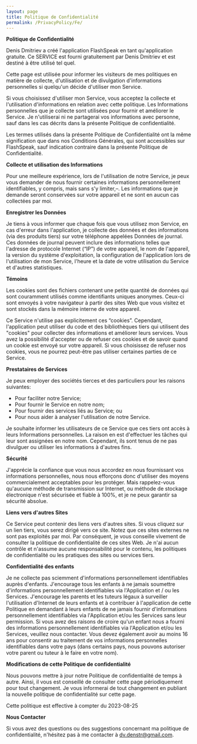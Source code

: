 ```yaml
---
layout: page
title: Politique de Confidentialité
permalink: /PrivacyPolicy/Fe/
---
```


**Politique de Confidentialité**

Denis Dmitriev a créé l'application FlashSpeak en tant qu'application gratuite. Ce SERVICE est fourni gratuitement par Denis Dmitriev et est destiné à être utilisé tel quel.

Cette page est utilisée pour informer les visiteurs de mes politiques en matière de collecte, d'utilisation et de divulgation d'informations personnelles si quelqu'un décide d'utiliser mon Service.

Si vous choisissez d'utiliser mon Service, vous acceptez la collecte et l'utilisation d'informations en relation avec cette politique. Les Informations personnelles que je collecte sont utilisées pour fournir et améliorer le Service. Je n'utiliserai ni ne partagerai vos informations avec personne, sauf dans les cas décrits dans la présente Politique de confidentialité.

Les termes utilisés dans la présente Politique de Confidentialité ont la même signification que dans nos Conditions Générales, qui sont accessibles sur FlashSpeak, sauf indication contraire dans la présente Politique de Confidentialité.

**Collecte et utilisation des Informations**

Pour une meilleure expérience, lors de l'utilisation de notre Service, je peux vous demander de nous fournir certaines informations personnellement identifiables, y compris, mais sans s'y limiter,–. Les informations que je demande seront conservées sur votre appareil et ne sont en aucun cas collectées par moi.

**Enregistrer les Données**

Je tiens à vous informer que chaque fois que vous utilisez mon Service, en cas d'erreur dans l'application, je collecte des données et des informations (via des produits tiers) sur votre téléphone appelées Données de journal. Ces données de journal peuvent inclure des informations telles que l'adresse de protocole Internet (“IP”) de votre appareil, le nom de l'appareil, la version du système d'exploitation, la configuration de l'application lors de l'utilisation de mon Service, l'heure et la date de votre utilisation du Service et d'autres statistiques.

**Témoins**

Les cookies sont des fichiers contenant une petite quantité de données qui sont couramment utilisés comme identifiants uniques anonymes. Ceux-ci sont envoyés à votre navigateur à partir des sites Web que vous visitez et sont stockés dans la mémoire interne de votre appareil.

Ce Service n'utilise pas explicitement ces “cookies”. Cependant, l'application peut utiliser du code et des bibliothèques tiers qui utilisent des "cookies" pour collecter des informations et améliorer leurs services. Vous avez la possibilité d'accepter ou de refuser ces cookies et de savoir quand un cookie est envoyé sur votre appareil. Si vous choisissez de refuser nos cookies, vous ne pourrez peut-être pas utiliser certaines parties de ce Service.

**Prestataires de Services**

Je peux employer des sociétés tierces et des particuliers pour les raisons suivantes:

* Pour faciliter notre Service;
* Pour fournir le Service en notre nom;
* Pour fournir des services liés au Service; ou
* Pour nous aider à analyser l'utilisation de notre Service.

Je souhaite informer les utilisateurs de ce Service que ces tiers ont accès à leurs Informations personnelles. La raison en est d'effectuer les tâches qui leur sont assignées en notre nom. Cependant, ils sont tenus de ne pas divulguer ou utiliser les informations à d'autres fins.

**Sécurité**

J'apprécie la confiance que vous nous accordez en nous fournissant vos informations personnelles, nous nous efforçons donc d'utiliser des moyens commercialement acceptables pour les protéger. Mais rappelez-vous qu'aucune méthode de transmission sur Internet, ou méthode de stockage électronique n'est sécurisée et fiable à 100%, et je ne peux garantir sa sécurité absolue.

**Liens vers d'autres Sites**

Ce Service peut contenir des liens vers d'autres sites. Si vous cliquez sur un lien tiers, vous serez dirigé vers ce site. Notez que ces sites externes ne sont pas exploités par moi. Par conséquent, je vous conseille vivement de consulter la politique de confidentialité de ces sites Web. Je n'ai aucun contrôle et n'assume aucune responsabilité pour le contenu, les politiques de confidentialité ou les pratiques des sites ou services tiers.

**Confidentialité des enfants**

Je ne collecte pas sciemment d'informations personnellement identifiables auprès d'enfants. J'encourage tous les enfants à ne jamais soumettre d'informations personnellement identifiables via l'Application et / ou les Services. J'encourage les parents et les tuteurs légaux à surveiller l'utilisation d'Internet de leurs enfants et à contribuer à l'application de cette Politique en demandant à leurs enfants de ne jamais fournir d'informations personnellement identifiables via l'Application et/ou les Services sans leur permission. Si vous avez des raisons de croire qu'un enfant nous a fourni des informations personnellement identifiables via l'Application et/ou les Services, veuillez nous contacter. Vous devez également avoir au moins 16 ans pour consentir au traitement de vos informations personnelles identifiables dans votre pays (dans certains pays, nous pouvons autoriser votre parent ou tuteur à le faire en votre nom).

**Modifications de cette Politique de confidentialité**

Nous pouvons mettre à jour notre Politique de confidentialité de temps à autre. Ainsi, il vous est conseillé de consulter cette page périodiquement pour tout changement. Je vous informerai de tout changement en publiant la nouvelle politique de confidentialité sur cette page.

Cette politique est effective à compter du 2023-08-25

**Nous Contacter**

Si vous avez des questions ou des suggestions concernant ma politique de confidentialité, n'hésitez pas à me contacter à dv.denstr@gmail.com.